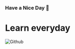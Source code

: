### Have a Nice Day 👋

# Learn everyday

![Github](https://github-readme-stats.vercel.app/api?username=DiracMD)
<!--
**DiracMD/DiracMD** is a ✨ _special_ ✨ repository because its `README.md` (this file) appears on your GitHub profile.
